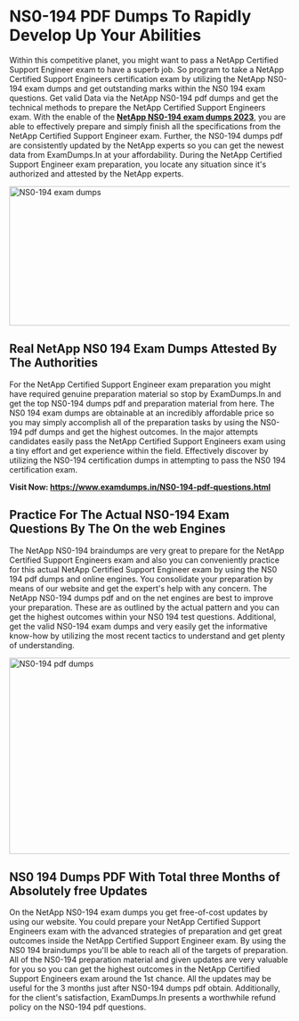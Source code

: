<h1><strong>NS0-194 PDF Dumps To Rapidly Develop Up Your Abilities</strong></h1>
<p>Within this competitive planet, you might want to pass a NetApp Certified Support Engineer exam to have a superb job. So program to take a NetApp Certified Support Engineers certification exam by utilizing the NetApp NS0-194 exam dumps and get outstanding marks within the NS0 194 exam questions. Get valid Data via the NetApp NS0-194 pdf dumps and get the technical methods to prepare the NetApp Certified Support Engineers exam. With the enable of the <strong><a href="https://www.examdumps.in/NS0-194-pdf-questions.html">NetApp NS0-194 exam dumps 2023</a></strong>, you are able to effectively prepare and simply finish all the specifications from the NetApp Certified Support Engineer exam. Further, the NS0-194 dumps pdf are consistently updated by the NetApp experts so you can get the newest data from ExamDumps.In at your affordability. During the NetApp Certified Support Engineer exam preparation, you locate any situation since it's authorized and attested by the NetApp experts.</p>
<p><img src="https://i.ibb.co/zxJwW90/Copy-of-Online-Classes-Twitter-header-post-Made-with-Poster-My-Wall-1.png" alt="NS0-194 exam dumps" width="750" height="250" /></p>
<h2><strong>Real NetApp NS0 194 Exam Dumps Attested By The Authorities</strong></h2>
<p>For the NetApp Certified Support Engineer exam preparation you might have required genuine preparation material so stop by ExamDumps.In and get the top NS0-194 dumps pdf and preparation material from here. The NS0 194 exam dumps are obtainable at an incredibly affordable price so you may simply accomplish all of the preparation tasks by using the NS0-194 pdf dumps and get the highest outcomes. In the major attempts candidates easily pass the NetApp Certified Support Engineers exam using a tiny effort and get experience within the field. Effectively discover by utilizing the NS0-194 certification dumps in attempting to pass the NS0 194 certification exam.</p>
<p><strong>Visit Now:&nbsp;<a href="https://www.examdumps.in/NS0-194-pdf-questions.html">https://www.examdumps.in/NS0-194-pdf-questions.html</a></strong></p>
<h2><strong>Practice For The Actual NS0-194 Exam Questions By The On the web Engines</strong></h2>
<p>The NetApp NS0-194 braindumps are very great to prepare for the NetApp Certified Support Engineers exam and also you can conveniently practice for this actual NetApp Certified Support Engineer exam by using the NS0 194 pdf dumps and online engines. You consolidate your preparation by means of our website and get the expert's help with any concern. The NetApp NS0-194 dumps pdf and on the net engines are best to improve your preparation. These are as outlined by the actual pattern and you can get the highest outcomes within your NS0 194 test questions. Additional, get the valid NS0-194 exam dumps and very easily get the informative know-how by utilizing the most recent tactics to understand and get plenty of understanding.</p>
<p><a href="https://www.examdumps.in/NS0-194-pdf-questions.html"><img src="https://i.ibb.co/QkNtdwY/Copy-of-Zoom-Online-Classes-Facebook-Share-Po-Made-with-Poster-My-Wall-1.jpg" alt="NS0-194 pdf dumps" width="670" height="352" /></a></p>
<h2><strong>NS0 194 Dumps PDF With Total three Months of Absolutely free Updates</strong></h2>
<p>On the NetApp NS0-194 exam dumps you get free-of-cost updates by using our website. You could prepare your NetApp Certified Support Engineers exam with the advanced strategies of preparation and get great outcomes inside the NetApp Certified Support Engineer exam. By using the NS0 194 braindumps you'll be able to reach all of the targets of preparation. All of the NS0-194 preparation material and given updates are very valuable for you so you can get the highest outcomes in the NetApp Certified Support Engineers exam around the 1st chance. All the updates may be useful for the 3 months just after NS0-194 dumps pdf obtain. Additionally, for the client's satisfaction, ExamDumps.In presents a worthwhile refund policy on the NS0-194 pdf questions.</p>
